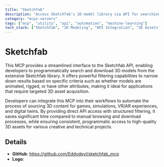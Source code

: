 ```yaml
---
title: "Sketchfab"
description: "Access Sketchfab's 3D model library via API for searching and downloading models with filters for animated or rigged content."
category: "mcps-servers"
tags: ["mcp", "utility", "api", "automation", "machine-learning"]
tech_stack: ["Sketchfab", "3D Modeling", "API Integration", "3D Assets", "Digital Content"]
---
```


# Sketchfab

This MCP provides a streamlined interface to the Sketchfab API, enabling developers to programmatically search and download 3D models from the extensive Sketchfab library. It offers powerful filtering capabilities to narrow down results based on specific criteria such as whether models are animated, rigged, or have other attributes, making it ideal for applications that require targeted 3D asset acquisition.

Developers can integrate this MCP into their workflows to automate the process of sourcing 3D content for games, simulations, VR/AR experiences, and digital twins. By providing direct API access with structured filtering, it saves significant time compared to manual browsing and download processes, while ensuring consistent, programmatic access to high-quality 3D assets for various creative and technical projects.

## Details

- **GitHub**: https://github.com/Eddydpyl/sketchfab_mcp
- **Logo**: 
